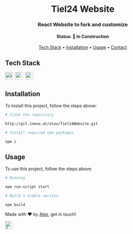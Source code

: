 <h1 align="center">
	Tiel24 Website
</h1>

<h3 align="center">
	React Website to fork and customize 
</h3>

<h4 align="center">
	Status: 🚧 In Construction
</h4>

<p align="center">
	<a href="#tech-stack">Tech Stack</a> •
	<a href="#installation">Installation</a> •
	<a href="#usage">Usage</a> • 
	<a href="#contact">Contact</a> 
</p>

## Tech Stack
<img src="https://img.shields.io/badge/Javascript-05122A?style=flat&logo=javascript" alt="javascript Badge" height="25">&nbsp;
<img src="https://img.shields.io/badge/React-05122A?style=flat&logo=react" alt="react Badge" height="25">&nbsp;
<img src="https://img.shields.io/badge/-TailwindCSS-blue?style=flat&logo=tailwindcss" alt="react Badge" height="25">&nbsp;

## Installation
To Install this project, follow the steps above:
```bash
# Clone the repository 

http://git.inexo.at/alex/Tiel24Website.git

# Install required npm packages

npm i 
```

## Usage
To use this project, follow the steps above:
```bash
# Running

npm run-script start

# Build a stable version

npm build
```


Made with ❤️ by [Alex](https://github.com/Haloneva_), get in touch!

<a href="mailto:mail@getalex.info" target="_blank"><img src="https://img.shields.io/badge/Email-D14836?style=flat&logo=gmail&logoColor=white" alt="Email Badge" height="25"></a>&nbsp;

<br clear="left"/>
